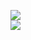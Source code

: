 [![](https://img.shields.io/badge/Made%20With-Github%20Spray-lightgrey.svg?style=for-the-badge&logo=github)](https://github.com/Annihil/github-spray#18121)  
[![](https://i.imgur.com/2DrTn0Z.gif)](https://github.com/Annihil/github-spray)